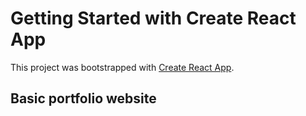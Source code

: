 # Getting Started with Create React App

This project was bootstrapped with [Create React App](https://github.com/facebook/create-react-app).

## Basic portfolio website